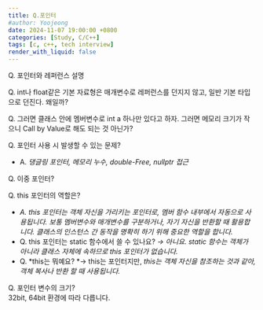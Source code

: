 ```yaml
---
title: Q.포인터
#author: Yoojeong
date: 2024-11-07 19:00:00 +0800
categories: [Study, C/C++]
tags: [c, c++, tech interview]
render_with_liquid: false
---
```



Q. 포인터와 레퍼런스 설명  

Q. int나 float같은 기본 자료형은 매개변수로 레퍼런스를 던지지 않고, 일반 기본 타입으로 던진다. 왜일까? 

Q. 그러면 클래스 안에 멤버변수로 int a 하나만 있다고 하자. 그러면 메모리 크기가 작으니 Call by Value로 해도 되는 것 아닌가?  

Q. 포인터 사용 시 발생할 수 있는 문제?  
 - A. *댕글링 포인터, 메모리 누수, double-Free, nullptr 접근*        
 
Q. 이중 포인터?  

Q. this 포인터의 역할은?   
- *A. this 포인터는 객체 자신을 가리키는 포인터로, 멤버 함수 내부에서 자동으로 사용됩니다. 보통 멤버변수와 매개변수를 구분하거나, 자기 자신을 반환할 때 활용합니다. 클래스의 인스턴스 간 동작을 명확히 하기 위해 중요한 역할을 합니다.*  
- Q. this 포인터는 static 함수에서 쓸 수 있나요? *→ 아니요. static 함수는 객체가 아니라 클래스 자체에 속하므로 this 포인터가 없습니다.*  
- Q. *this는 뭐예요? *→ this는 포인터지만, *this는 객체 자신을 참조하는 것과 같아, 객체 복사나 반환 할 때 사용됩니다.*  

Q. 포인터 변수의 크기?   
32bit, 64bit 환경에 따라 다릅니다.  
